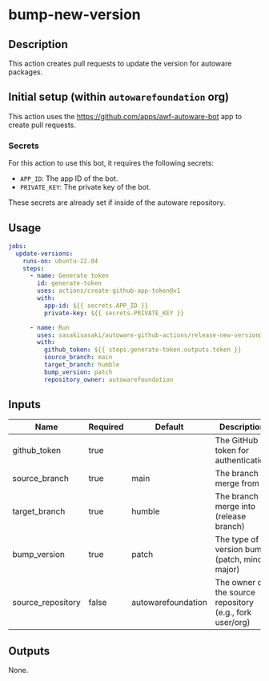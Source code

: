 # bump-new-version

## Description

This action creates pull requests to update the version for autoware packages.

## Initial setup (within `autowarefoundation` org)

This action uses the <https://github.com/apps/awf-autoware-bot> app to create pull requests.

### Secrets

For this action to use this bot, it requires the following secrets:

- `APP_ID`: The app ID of the bot.
- `PRIVATE_KEY`: The private key of the bot.

These secrets are already set if inside of the autoware repository.

## Usage

```yaml
jobs:
  update-versions:
    runs-on: ubuntu-22.04
    steps:
      - name: Generate token
        id: generate-token
        uses: actions/create-github-app-token@v1
        with:
          app-id: ${{ secrets.APP_ID }}
          private-key: ${{ secrets.PRIVATE_KEY }}

      - name: Run
        uses: sasakisasaki/autoware-github-actions/release-new-version@testing/release-new-version
        with:
          github_token: ${{ steps.generate-token.outputs.token }}
          source_branch: main
          target_branch: humble
          bump_version: patch
          repository_owner: autowarefoundation
```

## Inputs

| Name              | Required | Default            | Description                                              |
| ----------------- | -------- | ------------------ | -------------------------------------------------------- |
| github_token      | true     |                    | The GitHub token for authentication                      |
| source_branch     | true     | main               | The branch to merge from                                 |
| target_branch     | true     | humble             | The branch to merge into (release branch)                |
| bump_version      | true     | patch              | The type of version bump (patch, minor, major)           |
| source_repository | false    | autowarefoundation | The owner of the source repository (e.g., fork user/org) |

## Outputs

None.
